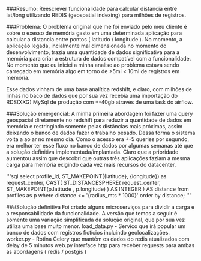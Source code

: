 ###Resumo:
Reescrever funcionalidade para calcular distancia entre lat/long utilizando REDIS (geospatial indexing) para milhões de registros.

###Problema: 
O problema original que me foi enviado pelo meu cliente é sobre o exesso de memória gasto em uma determinada aplicação para
calcular a distancia entre pontos ( latitudo / longitude ). No momento, a aplicação legada, 
incialmente mal dimensionada no momento do desenvolvimento, trazia uma quantidade de dados significativa para a memória 
para criar a estrutura de dados compatível com a funcionalidade.
No momento que eu iniciei a minha analise ao problema estava sendo carregado 
em memória algo em torno de >5mi < 10mi de registros em memória. 

Esse dados vinham de uma base analítica redshift, e claro, com milhões de linhas no baco de dados que 
por sua vez recebia uma importação do RDS(XXG) MySql de produção com +-40gb através de uma task do airflow.

###Solução emergencial:
A minha primeira abordagem foi fazer uma query geospacial diretamente no redshift para reduzir 
a quantidade de dados em memória e restringindo somente pelas distâncias mais próximas, 
assim deixando o banco de dados fazer o trabalho pesado. Dessa forma o sistema volta a ao ar no mesmo dia.
Como o acesso era +-5 queries por segundo, era melhor ter esse fluxo no banco de dados 
por algumas semanas até que a solução definitiva implementada/implantada. 
Claro que a prioridade aumentou assim que descobri que outras três aplicações faziam a mesma carga para memória
exigindo cada vez mais recursos do datacenter.

'''sql
select profile_id, ST_MAKEPOINT({latitude}, {longitude}) as request_center,
    CAST(
        ST_DISTANCESPHERE(
            request_center, 
            ST_MAKEPOINT(p.latitude , p.longitude)
            ) AS INTEGER
        ) AS distance
    from profiles as p
    where distance <= '{radius_mts * 1000}'
    order by distance;
'''

###Solução definitiva
Foi criado alguns microserviços para dividir a carga e a responsabilidade da funcionalidade. 
A versão que temos a seguir é somente uma variação simplificada da solução original, que por sua vez utiliza uma base muito menor. 
load_data.py - Serviço que irá popular um banco de dados com registros fictícios incluindo geolocalizações.
worker.py - Rotina Celery que mantém os dados do redis atualizados com delay de 5 minutos
web.py interface http para receber requests para ambas as abordagens ( redis / postgis )
